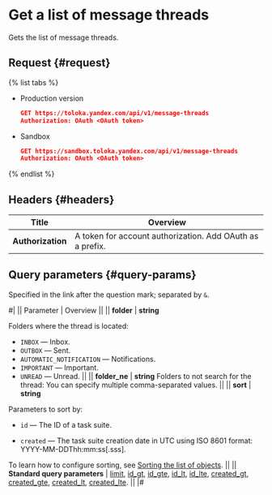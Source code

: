 # Get a list of message threads

Gets the list of message threads.

## Request {#request}

{% list tabs %}

- Production version

    ```json
    GET https://toloka.yandex.com/api/v1/message-threads
    Authorization: OAuth <OAuth token>
    ```

- Sandbox

    ```json
    GET https://sandbox.toloka.yandex.com/api/v1/message-threads
    Authorization: OAuth <OAuth token>
    ```

{% endlist %}

## Headers {#headers}

Title | Overview
----- | ----- 
**Authorization** | A token for account authorization. Add OAuth as a prefix.


## Query parameters {#query-params}

Specified in the link after the question mark; separated by `&`.

#|
|| Parameter | Overview ||
|| **folder** | **string**

Folders where the thread is located:
- `INBOX` — Inbox.
- `OUTBOX` — Sent.
- `AUTOMATIC_NOTIFICATION` — Notifications.
- `IMPORTANT` — Important.
- `UNREAD` — Unread. ||
|| **folder_ne** | **string**
Folders to not search for the thread: You can specify multiple comma-separated values. ||
|| **sort** | **string**

Parameters to sort by:

- `id` — The ID of a task suite.
    
- `created` — The task suite creation date in UTC using ISO 8601 format: YYYY-MM-DDThh:mm:ss[.sss].
    

To learn how to configure sorting, see [Sorting the list of objects](sorting.md). ||
|| **Standard query parameters** | 
[limit](./standard-query-parameters.md#limit), [id_gt](./standard-query-parameters.md#id_gt), [id_gte](./standard-query-parameters.md#id_gte), [id_lt](./standard-query-parameters.md#id_lt), [id_lte](./standard-query-parameters.md#id_lte), [created_gt](./standard-query-parameters.md#created_gt), [created_gte](./standard-query-parameters.md#created_gte), [created_lt](./standard-query-parameters.md#created_lt), [created_lte](./standard-query-parameters.md#created_lte). ||
|#

